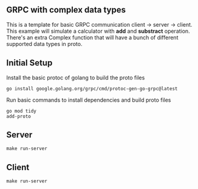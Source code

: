 ## GRPC with complex data types

This is a template for basic GRPC communication client -> server -> client.\
This example will simulate a calculator with **add** and **substract** operation.
There's an extra Complex function that will have a bunch of different supported data types in proto.

## Initial Setup

Install the basic protoc of golang to build the proto files

```
go install google.golang.org/grpc/cmd/protoc-gen-go-grpc@latest
```

Run basic commands to install dependencies and build proto files

```
go mod tidy
add-proto
```

## Server

```
make run-server
```

## Client

```
make run-server
```
